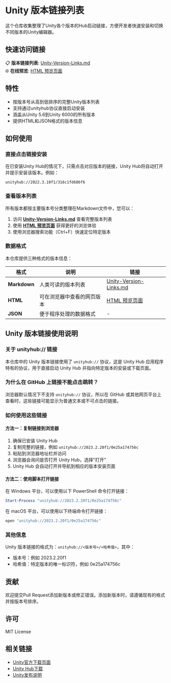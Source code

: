 # Unity 版本链接列表

这个仓库收集整理了Unity各个版本的Hub启动链接，方便开发者快速安装和切换不同版本的Unity编辑器。

## 快速访问链接

📋 **版本链接列表**: [Unity-Version-Links.md](https://github.com/YiJiu-Li/Unity-Versions/blob/master/Unity-Version-Links.md)  
🌐 **在线预览**: [HTML 预览页面](http://cdn.zhuzhuyun.cn/UnityVs/Versions.html)

## 特性

- 按版本号从高到低排序的完整Unity版本列表
- 支持通过unityhub协议直接启动安装
- 涵盖从Unity 5.6到Unity 6000的所有版本
- 提供HTML和JSON格式的版本信息

## 如何使用

### 直接点击链接安装

在已安装Unity Hub的情况下，只需点击对应版本的链接，Unity Hub将自动打开并提示安装该版本。例如：

```
unityhub://2022.3.10f1/316c1fd686f6
```

### 查看版本列表

所有版本都按主要版本号分类整理在Markdown文件中，您可以：

1. 访问 [**Unity-Version-Links.md**](https://github.com/YiJiu-Li/Unity-Versions/blob/master/Unity-Version-Links.md) 查看完整版本列表
2. 使用 [**HTML 预览页面**](http://cdn.zhuzhuyun.cn/UnityVs/Versions.html) 获得更好的浏览体验
3. 使用浏览器搜索功能（Ctrl+F）快速定位特定版本

### 数据格式

本仓库提供三种格式的版本信息：

| 格式         | 说明                       | 链接                                                                                                    |
| ------------ | -------------------------- | ------------------------------------------------------------------------------------------------------- |
| **Markdown** | 人类可读的版本列表         | [Unity-Version-Links.md](https://github.com/YiJiu-Li/Unity-Versions/blob/master/Unity-Version-Links.md) |
| **HTML**     | 可在浏览器中查看的网页版本 | [HTML 预览页面](http://cdn.zhuzhuyun.cn/UnityVs/Versions.html)                                          |
| **JSON**     | 便于程序处理的数据格式     | -                                                                                                       |

## Unity 版本链接使用说明

### 关于 unityhub:// 链接

本仓库中的 Unity 版本链接使用了 `unityhub://` 协议，这是 Unity Hub 应用程序特有的协议，用于直接启动 Unity Hub 并指向特定版本的安装或下载页面。

### 为什么在 GitHub 上链接不能点击跳转？

浏览器默认情况下不支持 `unityhub://` 协议，所以在 GitHub 或其他网页平台上查看时，这些链接可能显示为普通文本或不可点击的链接。

### 如何使用这些链接

#### 方法一：复制链接到浏览器

1. 确保已安装 Unity Hub
2. 复制完整的链接，例如 `unityhub://2023.2.20f1/0e25a174756c`
3. 粘贴到浏览器地址栏并访问
4. 浏览器会询问是否打开 Unity Hub，选择"打开"
5. Unity Hub 会自动打开并导航到相应的版本安装页面

#### 方法二：使用脚本打开链接

在 Windows 平台，可以使用以下 PowerShell 命令打开链接：

```powershell
Start-Process "unityhub://2023.2.20f1/0e25a174756c"
```

在 macOS 平台，可以使用以下终端命令打开链接：

```bash
open "unityhub://2023.2.20f1/0e25a174756c"
```

### 其他信息

Unity 版本链接的格式为：`unityhub://<版本号>/<哈希值>`，其中：
- 版本号：例如 2023.2.20f1
- 哈希值：特定版本的唯一标识符，例如 0e25a174756c

## 贡献

欢迎提交Pull Request添加新版本或修正错误。添加新版本时，请遵循现有的格式并按版本号排序。

## 许可

MIT License

## 相关链接

- [Unity官方下载页面](https://unity.com/download)
- [Unity Hub下载](https://unity.com/download)
- [Unity发布说明](https://unity.com/releases)